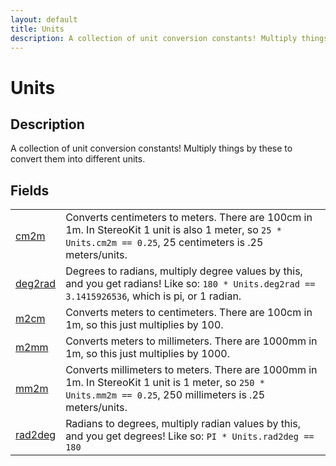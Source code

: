 ```yaml
---
layout: default
title: Units
description: A collection of unit conversion constants! Multiply things by these              to convert them into different units.
---
```

# Units

## Description
A collection of unit conversion constants! Multiply things by these 
            to convert them into different units.


## Fields

|  |  |
|--|--|
|[cm2m]({{url}}pages/Reference/Units/cm2m.html)|Converts centimeters to meters. There are 100cm in 1m. In StereoKit              1 unit is also 1 meter, so `25 * Units.cm2m == 0.25`, 25 centimeters is .25              meters/units.|
|[deg2rad]({{url}}pages/Reference/Units/deg2rad.html)|Degrees to radians, multiply degree values by this, and you get              radians! Like so: `180 * Units.deg2rad == 3.1415926536`, which is pi,             or 1 radian.|
|[m2cm]({{url}}pages/Reference/Units/m2cm.html)|Converts meters to centimeters. There are 100cm in 1m, so this just             multiplies by 100.|
|[m2mm]({{url}}pages/Reference/Units/m2mm.html)|Converts meters to millimeters. There are 1000mm in 1m, so this just             multiplies by 1000.|
|[mm2m]({{url}}pages/Reference/Units/mm2m.html)|Converts millimeters to meters. There are 1000mm in 1m. In StereoKit              1 unit is 1 meter, so `250 * Units.mm2m == 0.25`, 250 millimeters is .25              meters/units.|
|[rad2deg]({{url}}pages/Reference/Units/rad2deg.html)|Radians to degrees, multiply radian values by this, and you get              degrees! Like so: `PI * Units.rad2deg == 180`|



